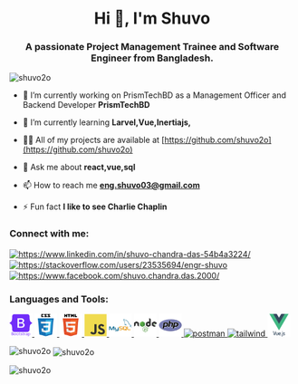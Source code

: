 <h1 align="center">Hi 👋, I'm Shuvo</h1>
<h3 align="center">A passionate Project Management Trainee and Software Engineer from Bangladesh.</h3>

<p align="left"> <img src="https://komarev.com/ghpvc/?username=shuvo2o&label=Profile%20views&color=0e75b6&style=flat" alt="shuvo2o" /> </p>

- 🔭 I’m currently working on PrismTechBD as a Management Officer and Backend Developer **PrismTechBD**

- 🌱 I’m currently learning **Larvel,Vue,Inertiajs,**

- 👨‍💻 All of my projects are available at [https://github.com/shuvo2o](https://github.com/shuvo2o)

- 💬 Ask me about **react,vue,sql**

- 📫 How to reach me **eng.shuvo03@gmail.com**

- ⚡ Fun fact **I like to see Charlie Chaplin**

<h3 align="left">Connect with me:</h3>
<p align="left">
<a href="https://linkedin.com/in/https://www.linkedin.com/in/shuvo-chandra-das-54b4a3224/" target="blank"><img align="center" src="https://raw.githubusercontent.com/rahuldkjain/github-profile-readme-generator/master/src/images/icons/Social/linked-in-alt.svg" alt="https://www.linkedin.com/in/shuvo-chandra-das-54b4a3224/" height="30" width="40" /></a>
<a href="https://stackoverflow.com/users/https://stackoverflow.com/users/23535694/engr-shuvo" target="blank"><img align="center" src="https://raw.githubusercontent.com/rahuldkjain/github-profile-readme-generator/master/src/images/icons/Social/stack-overflow.svg" alt="https://stackoverflow.com/users/23535694/engr-shuvo" height="30" width="40" /></a>
<a href="https://fb.com/https://www.facebook.com/shuvo.chandra.das.2000/" target="blank"><img align="center" src="https://raw.githubusercontent.com/rahuldkjain/github-profile-readme-generator/master/src/images/icons/Social/facebook.svg" alt="https://www.facebook.com/shuvo.chandra.das.2000/" height="30" width="40" /></a>
</p>

<h3 align="left">Languages and Tools:</h3>
<p align="left"> <a href="https://getbootstrap.com" target="_blank" rel="noreferrer"> <img src="https://raw.githubusercontent.com/devicons/devicon/master/icons/bootstrap/bootstrap-plain-wordmark.svg" alt="bootstrap" width="40" height="40"/> </a> <a href="https://www.w3schools.com/css/" target="_blank" rel="noreferrer"> <img src="https://raw.githubusercontent.com/devicons/devicon/master/icons/css3/css3-original-wordmark.svg" alt="css3" width="40" height="40"/> </a> <a href="https://www.w3.org/html/" target="_blank" rel="noreferrer"> <img src="https://raw.githubusercontent.com/devicons/devicon/master/icons/html5/html5-original-wordmark.svg" alt="html5" width="40" height="40"/> </a> <a href="https://www.adobe.com/in/products/illustrator.html" target="_blank" rel="noreferrer"> </a> <a href="https://developer.mozilla.org/en-US/docs/Web/JavaScript" target="_blank" rel="noreferrer"> <img src="https://raw.githubusercontent.com/devicons/devicon/master/icons/javascript/javascript-original.svg" alt="javascript" width="40" height="40"/> </a> <a href="https://www.mysql.com/" target="_blank" rel="noreferrer"> <img src="https://raw.githubusercontent.com/devicons/devicon/master/icons/mysql/mysql-original-wordmark.svg" alt="mysql" width="40" height="40"/> </a> <a href="https://nodejs.org" target="_blank" rel="noreferrer"> <img src="https://raw.githubusercontent.com/devicons/devicon/master/icons/nodejs/nodejs-original-wordmark.svg" alt="nodejs" width="40" height="40"/> </a> <a href="https://www.php.net" target="_blank" rel="noreferrer"> <img src="https://raw.githubusercontent.com/devicons/devicon/master/icons/php/php-original.svg" alt="php" width="40" height="40"/> </a> <a href="https://postman.com" target="_blank" rel="noreferrer"> <img src="https://www.vectorlogo.zone/logos/getpostman/getpostman-icon.svg" alt="postman" width="40" height="40"/> <a href="https://tailwindcss.com/" target="_blank" rel="noreferrer"> <img src="https://www.vectorlogo.zone/logos/tailwindcss/tailwindcss-icon.svg" alt="tailwind" width="40" height="40"/> </a> <a href="https://vuejs.org/" target="_blank" rel="noreferrer"> <img src="https://raw.githubusercontent.com/devicons/devicon/master/icons/vuejs/vuejs-original-wordmark.svg" alt="vuejs" width="40" height="40"/> </a> </p>

<p><img align="left" src="https://github-readme-stats.vercel.app/api/top-langs?username=shuvo2o&show_icons=true&locale=en&layout=compact" alt="shuvo2o" /></p>

<p>&nbsp;<img align="center" src="https://github-readme-stats.vercel.app/api?username=shuvo2o&show_icons=true&locale=en" alt="shuvo2o" /></p>

<p><img align="center" src="https://github-readme-streak-stats.herokuapp.com/?user=shuvo2o&" alt="shuvo2o" /></p>

